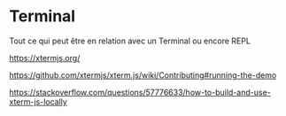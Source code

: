 # Terminal

Tout ce qui peut être en relation avec un Terminal ou encore REPL


https://xtermjs.org/

https://github.com/xtermjs/xterm.js/wiki/Contributing#running-the-demo

https://stackoverflow.com/questions/57776633/how-to-build-and-use-xterm-js-locally
